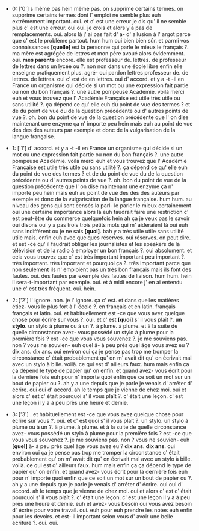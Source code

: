  * 0: ['0']
	s même pas hein même pas.
	 on supprime certains termes.
	 on supprime certains termes dont l' emploi ne semble plus euh extrêmement important.
	 oui.
	 et c' est une erreur je dis qu' il ne semble plus c' est une erreur.
	 oui oui.
	 je crois et alors y a pas de remplacements.
	 oui.
	 alors là j' ai pas fait d' a- d' allusion à l' argot parce que c' est le problème partout.
	 hum hum oui bien bien sûr.
	 et parmi vos connaissances **[quelle]** est la personne qui parle le mieux le français ?.
	 ma mère est agrégée de lettres et mon père avoué alors évidemment.
	 oui.
	 **mes parents** encore.
	 elle est professeur de.
	 lettres.
	 de professeur de lettres dans un lycée ou ?.
	 non non dans une école libre enfin elle enseigne pratiquement plus.
	 agré- oui pardon lettres professeur de.
	 de lettres.
	 de lettres.
	 oui c' est de en lettres.
	 oui d' accord.
	 et y a -t -il en France un organisme qui décide si un mot ou une expression fait partie ou non du bon français ?.
	 une autre pompeuse Académie.
	 voilà merci euh et vous trouvez que l' Académie Française est utile très utile ou sans utilité ?.
	 ça dépend ce qu' elle euh du point de vue des termes ? et de du point de vue du de la question précédente ou d' autres points de vue ?.
	 oh.
	 bon du point de vue de la question précédente que l' on dise maintenant une enzyme ça n' importe peu hein mais euh au point de vue des des des auteurs par exemple et donc de la vulgarisation de la langue française.
	
 * 1: ['1']
	 d' accord.
	 et y a -t -il en France un organisme qui décide si un mot ou une expression fait partie ou non du bon français ?.
	 une autre pompeuse Académie.
	 voilà merci euh et vous trouvez que l' Académie Française est utile très utile ou sans utilité ?.
	 ça dépend ce qu' elle euh du point de vue des termes ? et de du point de vue du de la question précédente ou d' autres points de vue ?.
	 oh.
	 bon du point de vue de la question précédente que l' on dise maintenant une enzyme ça n' importe peu hein mais euh au point de vue des des des auteurs par exemple et donc de la vulgarisation de la langue française.
	 hum hum.
	 au niveau des gens qui sont censés la parl- le parler le mieux certainement oui une certaine importance alors là euh faudrait faire une restriction c' est peut-être du commerce quelquefois hein ah ça je veux pas le savoir oui disons oui y a pas trois trois petits mots qui m' aideraient là oui euh sans indifférent ou je ne sais **[quoi]**.
	 bah y a très utile utile sans utilité utile mais.
	 enfin euh avec quelques réserves.
	 oui réserves.
	 on peut dire.
	 et est -ce qu' il faudrait obliger les journalistes et les speakers de la télévision et de la radio à employer un bon français ?.
	 oui absolument.
	 et cela vous trouvez que c' est très important important peu important ?.
	 très important.
	 très important et pourquoi ça ?.
	 très important parce que non seulement ils n' emploient pas un très bon français mais ils font des fautes.
	 oui.
	 des fautes par exemple des fautes de liaison.
	 hum hum.
	 hein il sera-t-important par exemple.
	 oui.
	 et à midi encore j' en ai entendu une c' est très fréquent.
	 oui.
	 hein.
	
 * 2: ['2']
	l' ignore.
	 non.
	 je l' ignore.
	 ça c' est.
	 et dans quelles matières étiez- vous le plus fort à l' école ?.
	 en français et en latin.
	 français français et latin.
	 oui.
	 et habituellement est -ce que vous avez quelque chose pour écrire sur vous ?.
	 oui.
	 et c' est **[quoi]** s' il vous plaît ?.
	 **un stylo**.
	 un stylo à plume ou à un ?.
	 à plume.
	 à plume.
	 et à la suite de quelle circonstance avez- vous possédé un stylo à plume pour la première fois ? est -ce que vous vous souvenez ?.
	 je me souviens pas.
	 non ? vous ne souvien- euh quel â- à peu près quel âge vous avez eu ? dix ans.
	 dix ans.
	 oui environ oui ça je pense pas trop me tromper la circonstance c' était probablement qu' on m' avait dit qu' on écrivait mal avec un stylo à bille.
	 voilà.
	 ce qui est d' ailleurs faux.
	 hum mais enfin ça ça dépend le type de papier qu' on enfin.
	 et quand avez- vous écrit pour la dernière fois euh pour n' importe quoi enfin que ce soit un mot sur un bout de papier ou ?.
	 ah y a une depuis que je parle je venais d' arrêter d' écrire.
	 oui oui d' accord.
	 ah le temps que je vienne de chez moi.
	 oui et alors c' est c' était pourquoi s' il vous plaît ?.
	 c' était une leçon.
	 c' est une leçon il y a à peu près une heure et demie.
	
 * 3: ['3']
	.
	 et habituellement est -ce que vous avez quelque chose pour écrire sur vous ?.
	 oui.
	 et c' est quoi s' il vous plaît ?.
	 un stylo.
	 un stylo à plume ou à un ?.
	 à plume.
	 à plume.
	 et à la suite de quelle circonstance avez- vous possédé un stylo à plume pour la première fois ? est -ce que vous vous souvenez ?.
	 je me souviens pas.
	 non ? vous ne souvien- euh **[quel]** â- à peu près quel âge vous avez eu ? **dix ans**.
	 **dix ans**.
	 oui environ oui ça je pense pas trop me tromper la circonstance c' était probablement qu' on m' avait dit qu' on écrivait mal avec un stylo à bille.
	 voilà.
	 ce qui est d' ailleurs faux.
	 hum mais enfin ça ça dépend le type de papier qu' on enfin.
	 et quand avez- vous écrit pour la dernière fois euh pour n' importe quoi enfin que ce soit un mot sur un bout de papier ou ?.
	 ah y a une depuis que je parle je venais d' arrêter d' écrire.
	 oui oui d' accord.
	 ah le temps que je vienne de chez moi.
	 oui et alors c' est c' était pourquoi s' il vous plaît ?.
	 c' était une leçon.
	 c' est une leçon il y a à peu près une heure et demie.
	 euh et avez- vous besoin oui vous avez besoin d' écrire pour votre travail.
	 oui.
	 euh pour euh prendre les notes euh enfin pour les devoirs.
	 et est- il important selon vous d' avoir une belle écriture ?.
	 oui.
	 oui.
	
